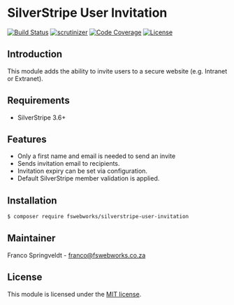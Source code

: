 # SilverStripe User Invitation

[![Build Status](https://scrutinizer-ci.com/g/FSWebWorks/silverstripe-user-invitation/badges/build.png?b=master)](https://scrutinizer-ci.com/g/FSWebWorks/silverstripe-user-invitation/build-status/master)
[![scrutinizer](https://scrutinizer-ci.com/g/fswebworks/silverstripe-user-invitation/badges/quality-score.png?b=master)](https://scrutinizer-ci.com/g/fswebworks/silverstripe-user-invitation/)
[![Code Coverage](https://codecov.io/gh/fswebworks/silverstripe-user-invitation/branch/master/graph/badge.svg)](https://codecov.io/gh/fswebworks/silverstripe-user-invitation)
[![License](http://img.shields.io/packagist/l/fswebworks/silverstripe-user-invitation.svg?style=flat-square)](LICENSE.md)

## Introduction

This module adds the ability to invite users to a secure website (e.g. Intranet or Extranet).

## Requirements

 * SilverStripe 3.6+

## Features

* Only a first name and email is needed to send an invite
* Sends invitation email to recipients.
* Invitation expiry can be set via configuration.
* Default SilverStripe member validation is applied.

## Installation

 ```sh
 $ composer require fswebworks/silverstripe-user-invitation
 ```

## Maintainer

Franco Springveldt - franco@fswebworks.co.za

## License

This module is licensed under the [MIT license](LICENSE).

